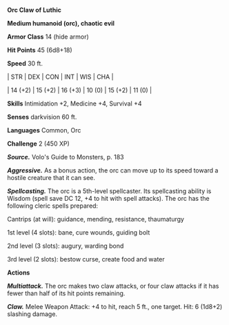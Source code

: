 **Orc Claw of Luthic**

**Medium humanoid (orc), chaotic evil**

**Armor Class** 14 (hide armor)

**Hit Points** 45 (6d8+18)

**Speed** 30 ft.

|   STR   |   DEX   |   CON   |   INT   |   WIS   |   CHA   |
  
| 14 (+2) | 15 (+2) | 16 (+3) | 10 (0) | 15 (+2) | 11 (0) |

**Skills** Intimidation +2, Medicine +4, Survival +4

**Senses** darkvision 60 ft.

**Languages** Common, Orc

**Challenge** 2 (450 XP)

***Source.*** Volo's Guide to Monsters, p. 183

***Aggressive.*** As a bonus action, the orc can move up to its speed toward a hostile creature that it can see.

***Spellcasting.*** The orc is a 5th-level spellcaster. Its spellcasting ability is Wisdom (spell save DC 12, +4 to hit with spell attacks). The orc has the following cleric spells prepared:

Cantrips (at will): guidance, mending, resistance, thaumaturgy

1st level (4 slots): bane, cure wounds, guiding bolt

2nd level (3 slots): augury, warding bond

3rd level (2 slots): bestow curse, create food and water

**Actions**

***Multiattack.*** The orc makes two claw attacks, or four claw attacks if it has fewer than half of its hit points remaining.

***Claw.*** Melee Weapon Attack: +4 to hit, reach 5 ft., one target. Hit: 6 (1d8+2) slashing damage.

